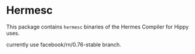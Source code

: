 # Hermesc

This package contains `hermesc` binaries of the Hermes Compiler for Hippy uses.

currently use facebook/rn/0.76-stable branch.
